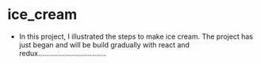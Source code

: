 # ice_cream

- In this project, I illustrated the steps to make ice cream. The project has just began and will be build gradually with react and redux..................................
